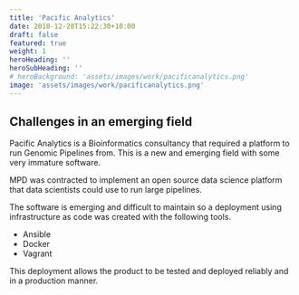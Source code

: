 ```yaml
---
title: 'Pacific Analytics'
date: 2018-12-20T15:22:30+10:00
draft: false
featured: true
weight: 1
heroHeading: ''
heroSubHeading: ''
# heroBackground: 'assets/images/work/pacificanalytics.png'
image: 'assets/images/work/pacificanalytics.png'
---
```


## Challenges in an emerging field

Pacific Analytics is a Bioinformatics consultancy that required a platform to run Genomic Pipelines from. This is a new and emerging field with some very immature software.

MPD was contracted to implement an open source data science platform that data scientists could use to run large pipelines.

The software is emerging and difficult to maintain so a deployment using infrastructure as code was created with the following tools.

* Ansible
* Docker
* Vagrant

This deployment allows the product to be tested and deployed reliably and in a production manner.
